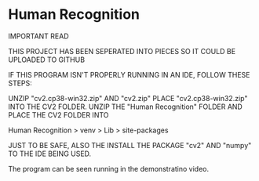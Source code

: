 # Human Recognition

IMPORTANT READ

THIS PROJECT HAS BEEN SEPERATED INTO PIECES SO IT COULD BE UPLOADED TO GITHUB

IF THIS PROGRAM ISN'T PROPERLY RUNNING IN AN IDE, FOLLOW THESE STEPS:

UNZIP "cv2.cp38-win32.zip" AND "cv2.zip" PLACE "cv2.cp38-win32.zip" INTO THE CV2 FOLDER.
UNZIP THE "Human Recognition" FOLDER AND PLACE THE CV2 FOLDER INTO 

Human Recognition > venv > Lib > site-packages

JUST TO BE SAFE, ALSO THE INSTALL THE PACKAGE "cv2" AND "numpy" TO THE IDE BEING USED.

The program can be seen running in the demonstratino video.
